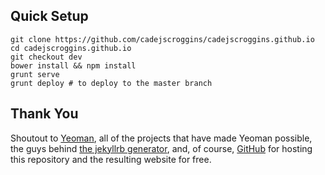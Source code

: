 Quick Setup
-----------
``` shell
git clone https://github.com/cadejscroggins/cadejscroggins.github.io
cd cadejscroggins.github.io
git checkout dev
bower install && npm install
grunt serve
grunt deploy # to deploy to the master branch
```

Thank You
---------
Shoutout to [Yeoman](http://yeoman.io), all of the projects that have made Yeoman possible, the guys behind [the jekyllrb generator](https://github.com/robwierzbowski/generator-jekyllrb), and, of course, [GitHub](https://github.com) for hosting this repository and the resulting website for free.
